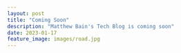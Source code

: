 ```yaml
---
layout: post
title: "Coming Soon"
description: "Matthew Bain's Tech Blog is coming soon"
date: 2023-01-17
feature_image: images/road.jpg
---
```


